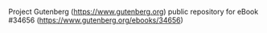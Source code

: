 Project Gutenberg (https://www.gutenberg.org) public repository for eBook #34656 (https://www.gutenberg.org/ebooks/34656)
